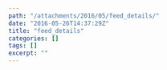 ```yaml
---
path: "/attachments/2016/05/feed_details/"
date: "2016-05-26T14:37:29Z"
title: "feed_details"
categories: []
tags: []
excerpt: ""
---
```


